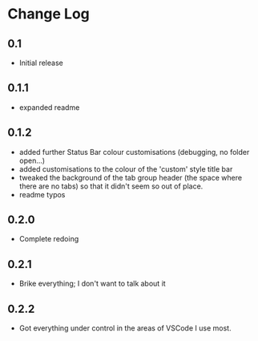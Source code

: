 # Change Log

## 0.1

- Initial release

## 0.1.1

- expanded readme

## 0.1.2

- added further Status Bar colour customisations (debugging, no folder open...)
- added customisations to the colour of the 'custom' style title bar
- tweaked the background of the tab group header (the space where there are no tabs) so that it didn't seem so out of place.
- readme typos

## 0.2.0

- Complete redoing

## 0.2.1

- Brike everything; I don't want to talk about it

## 0.2.2

- Got everything under control in the areas of VSCode I use most.
